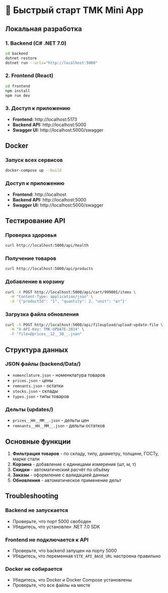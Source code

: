 # 🚀 Быстрый старт TMK Mini App

## Локальная разработка

### 1. Backend (C# .NET 7.0)
```bash
cd backend
dotnet restore
dotnet run --urls="http://localhost:5000"
```

### 2. Frontend (React)
```bash
cd frontend
npm install
npm run dev
```

### 3. Доступ к приложению
- **Frontend:** http://localhost:5173
- **Backend API:** http://localhost:5000
- **Swagger UI:** http://localhost:5000/swagger

## Docker

### Запуск всех сервисов
```bash
docker-compose up --build
```

### Доступ к приложению
- **Frontend:** http://localhost
- **Backend API:** http://localhost:5000
- **Swagger UI:** http://localhost:5000/swagger

## Тестирование API

### Проверка здоровья
```bash
curl http://localhost:5000/api/health
```

### Получение товаров
```bash
curl http://localhost:5000/api/products
```

### Добавление в корзину
```bash
curl -X POST http://localhost:5000/api/cart/999001/items \
  -H "Content-Type: application/json" \
  -d '{"productId": "1", "quantity": 2, "unit": "шт"}'
```

### Загрузка файла обновления
```bash
curl -X POST http://localhost:5000/api/fileupload/upload-update-file \
  -H "X-API-Key: TMK-UPDATE-2024" \
  -F "file=@prices__12__30__.json"
```

## Структура данных

### JSON файлы (backend/Data/)
- `nomenclature.json` - номенклатура товаров
- `prices.json` - цены
- `remnants.json` - остатки
- `stocks.json` - склады
- `types.json` - типы товаров

### Дельты (updates/)
- `prices__HH__MM__.json` - дельты цен
- `remnants__HH__MM__.json` - дельты остатков

## Основные функции

1. **Фильтрация товаров** - по складу, типу, диаметру, толщине, ГОСТу, марке стали
2. **Корзина** - добавление с единицами измерения (шт, м, т)
3. **Скидки** - автоматический расчёт по объёму
4. **Заказы** - оформление с валидацией данных
5. **Обновления** - автоматическое применение дельт

## Troubleshooting

### Backend не запускается
- Проверьте, что порт 5000 свободен
- Убедитесь, что установлен .NET 7.0 SDK

### Frontend не подключается к API
- Проверьте, что backend запущен на порту 5000
- Убедитесь, что переменная `VITE_API_BASE_URL` настроена правильно

### Docker не собирается
- Убедитесь, что Docker и Docker Compose установлены
- Проверьте, что все файлы на месте